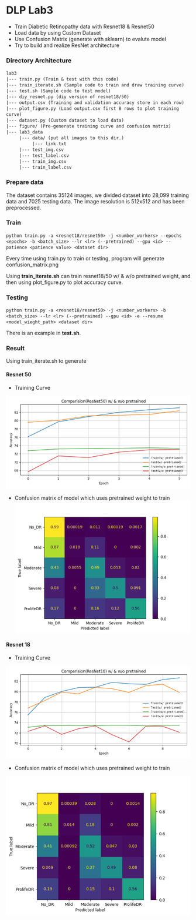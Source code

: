 # DLP Lab3
- Train Diabetic Retinopathy data with Resnet18 & Resnet50
- Load data by using Custom Dataset
- Use Confusion Matrix (generate with sklearn) to evalute model 
- Try to build and realize ResNet architecture
### Directory Architecture
```
lab3
|--- train.py (Train & test with this code)
|--- train_iterate.sh (Sample code to train and draw training curve)
|--- test.sh (Sample code to test model)
|--- diy_resnet.py (diy version of resnet18/50)
|--- output.csv (Training and validation accuracy store in each row)
|--- plot_figure.py (Load output.csv first 8 rows to plot training curve)
|--- dataset.py (Custom dataset to load data)
|--- figure/ (Pre-generate training curve and confusion matrix)
|--- lab3_data
     |--- data/ (put all images to this dir.)
          |--- link.txt
     |--- test_img.csv
     |--- test_label.csv  
     |--- train_img.csv
     |--- train_label.csv
```
### Prepare data

The dataset contains 35124 images, we divided dataset into 28,099 training data and
7025 testing data. The image resolution is 512x512 and has been preprocessed.

### Train
```
python train.py -a <resnet18/resnet50> -j <number_workers> --epochs <epochs> -b <batch_size> --lr <lr> (--pretrained) --gpu <id> --patience <patience value> <dataset dir>
```
Every time using train.py to train or testing, program will generate confusion_matrix.png

Using **train_iterate.sh** can train resnet18/50 w/ & w/o pretrained weight, and then using plot_figure.py to plot accuracy curve.

### Testing
```
python train.py -a <resnet18/resnet50> -j <number_workers> -b <batch_size> --lr <lr> (--pretrained) --gpu <id> -e --resume <model_wieght_path> <dataset dir>
```
There is an example in **test.sh**.
### Result
Using train_iterate.sh to generate

#### Resnet 50
- Training Curve

![](figure/ResNet50_curve.png)

- Confusion matrix of model which uses pretrained weight to train
![](figure/resnet50_pretrained_b64_epoch6.png)

#### Resnet 18
- Training Curve

![](figure/ResNet18_curve.png)

- Confusion matrix of model which uses pretrained weight to train

![](figure/resnet18_pretrained_b64_epoch9.png)
